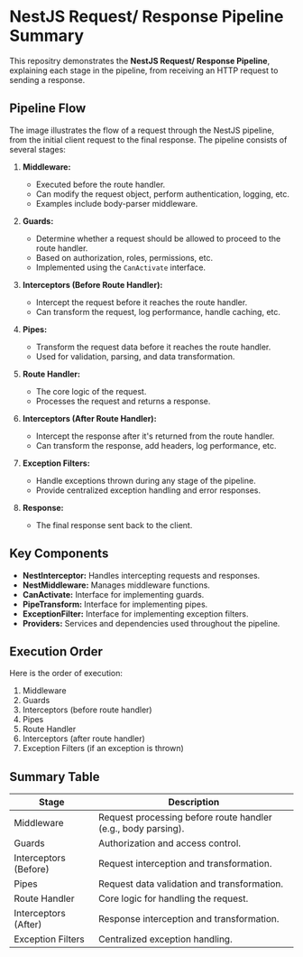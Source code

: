 # NestJS Request/ Response Pipeline Summary

This repositry demonstrates the **NestJS Request/ Response Pipeline**, explaining each stage in the pipeline, from receiving an HTTP request to sending a response.

## Pipeline Flow

The image illustrates the flow of a request through the NestJS pipeline, from the initial client request to the final response. The pipeline consists of several stages:

1. **Middleware:**

   - Executed before the route handler.
   - Can modify the request object, perform authentication, logging, etc.
   - Examples include body-parser middleware.

2. **Guards:**

   - Determine whether a request should be allowed to proceed to the route handler.
   - Based on authorization, roles, permissions, etc.
   - Implemented using the `CanActivate` interface.

3. **Interceptors (Before Route Handler):**

   - Intercept the request before it reaches the route handler.
   - Can transform the request, log performance, handle caching, etc.

4. **Pipes:**

   - Transform the request data before it reaches the route handler.
   - Used for validation, parsing, and data transformation.

5. **Route Handler:**

   - The core logic of the request.
   - Processes the request and returns a response.

6. **Interceptors (After Route Handler):**

   - Intercept the response after it's returned from the route handler.
   - Can transform the response, add headers, log performance, etc.

7. **Exception Filters:**

   - Handle exceptions thrown during any stage of the pipeline.
   - Provide centralized exception handling and error responses.

8. **Response:**
   - The final response sent back to the client.

## Key Components

- **NestInterceptor:** Handles intercepting requests and responses.
- **NestMiddleware:** Manages middleware functions.
- **CanActivate:** Interface for implementing guards.
- **PipeTransform:** Interface for implementing pipes.
- **ExceptionFilter:** Interface for implementing exception filters.
- **Providers:** Services and dependencies used throughout the pipeline.

## Execution Order

Here is the order of execution:

1. Middleware
2. Guards
3. Interceptors (before route handler)
4. Pipes
5. Route Handler
6. Interceptors (after route handler)
7. Exception Filters (if an exception is thrown)

## Summary Table

| Stage                 | Description                                                   |
| --------------------- | ------------------------------------------------------------- |
| Middleware            | Request processing before route handler (e.g., body parsing). |
| Guards                | Authorization and access control.                             |
| Interceptors (Before) | Request interception and transformation.                      |
| Pipes                 | Request data validation and transformation.                   |
| Route Handler         | Core logic for handling the request.                          |
| Interceptors (After)  | Response interception and transformation.                     |
| Exception Filters     | Centralized exception handling.                               |
